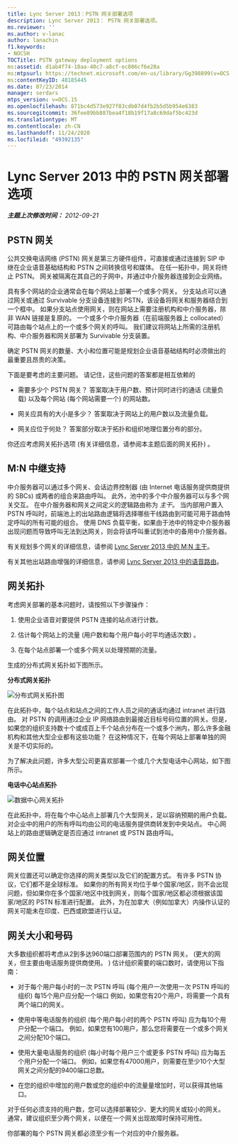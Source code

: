 ```yaml
---
title: Lync Server 2013：PSTN 网关部署选项
description: Lync Server 2013： PSTN 网关部署选项。
ms.reviewer: ''
ms.author: v-lanac
author: lanachin
f1.keywords:
- NOCSH
TOCTitle: PSTN gateway deployment options
ms:assetid: d1ab4f74-18aa-40c7-a8cf-ec806cf6e28a
ms:mtpsurl: https://technet.microsoft.com/en-us/library/Gg398899(v=OCS.15)
ms:contentKeyID: 48185445
ms.date: 07/23/2014
manager: serdars
mtps_version: v=OCS.15
ms.openlocfilehash: 871bc4d573e927f83cdb07d4fb2b5d5b954e6383
ms.sourcegitcommit: 36fee89bb887bea4f18b19f17a8c69daf5bc423d
ms.translationtype: MT
ms.contentlocale: zh-CN
ms.lasthandoff: 11/24/2020
ms.locfileid: "49392135"
---
```

# <a name="pstn-gateway-deployment-options-in-lync-server-2013"></a>Lync Server 2013 中的 PSTN 网关部署选项

<div data-xmlns="http://www.w3.org/1999/xhtml">

<div class="topic" data-xmlns="http://www.w3.org/1999/xhtml" data-msxsl="urn:schemas-microsoft-com:xslt" data-cs="https://msdn.microsoft.com/">

<div data-asp="https://msdn2.microsoft.com/asp">



</div>

<div id="mainSection">

<div id="mainBody">

<span> </span>

_**主题上次修改时间：** 2012-09-21_

<div>

## <a name="pstn-gateways"></a>PSTN 网关

公共交换电话网络 (PSTN) 网关是第三方硬件组件，可直接或通过连接到 SIP 中继在企业语音基础结构和 PSTN 之间转换信号和媒体。 在任一拓扑中，网关将终止 PSTN。 网关被隔离在其自己的子网中，并通过中介服务器连接到企业网络。

具有多个网站的企业通常会在每个网站上部署一个或多个网关。 分支站点可以通过网关或通过 Survivable 分支设备连接到 PSTN，该设备将网关和服务器结合到一个框中。 如果分支站点使用网关，则在网站上需要注册机构和中介服务器，除非 WAN 链接是复原的。 一个或多个中介服务器（在前端服务器上 collocated）可路由每个站点上的一个或多个网关的呼叫。 我们建议将网站上所需的注册机构、中介服务器和网关部署为 Survivable 分支装置。

确定 PSTN 网关的数量、大小和位置可能是规划企业语音基础结构时必须做出的最重要且昂贵的决策。

下面是要考虑的主要问题。 请记住，这些问题的答案都是相互依赖的

  - 需要多少个 PSTN 网关？ 答案取决于用户数、预计同时进行的通话 (流量负载) 以及每个网站 (每个网站需要一个) 的网站数。

  - 网关应具有的大小是多少？ 答案取决于网站上的用户数以及流量负载。

  - 网关应位于何处？ 答案部分取决于拓扑和组织地理位置分布的部分。

你还应考虑网关拓扑选项 (有关详细信息，请参阅本主题后面的网关拓扑) 。

<div>

## <a name="mn-trunk-support"></a>M:N 中继支持

中介服务器可以通过多个网关、会话边界控制器 (由 Internet 电话服务提供商提供的 SBCs) 或两者的组合来路由呼叫。 此外，池中的多个中介服务器可以与多个网关交互。 在中介服务器和网关之间定义的逻辑路由称为 *主干*。 当内部用户置入 PSTN 呼叫时，前端池上的出站路由逻辑将选择哪些干线路由到可能可用于路由特定呼叫的所有可能的组合。 使用 DNS 负载平衡，如果由于池中的特定中介服务器出现问题而导致呼叫无法到达网关，则会将该呼叫重试到池中的备用中介服务器。

有关规划多个网关的详细信息，请参阅 [Lync Server 2013 中的 M:N 主干](lync-server-2013-m-n-trunk.md)。

有关其他出站路由增强的详细信息，请参阅 [Lync Server 2013 中的语音路由](lync-server-2013-voice-routes.md)。

</div>

<div>

## <a name="gateway-topologies"></a>网关拓扑

考虑网关部署的基本问题时，请按照以下步骤操作：

1.  使用企业语音对要提供 PSTN 连接的站点进行计数。

2.  估计每个网站上的流量 (用户数和每个用户每小时平均通话次数) 。

3.  在每个站点部署一个或多个网关以处理预期的流量。

生成的分布式网关拓扑如下图所示。

**分布式网关拓扑**

![分布式网关拓扑图](images/Gg398899.f0f65a0b-a462-491a-878b-4d4bf0a96f6d(OCS.15).jpg "分布式网关拓扑图")

在此拓扑中，每个站点和站点之间的工作人员之间的通话均通过 intranet 进行路由。 对 PSTN 的调用通过企业 IP 网络路由到最接近目标号码位置的网关。但是，如果您的组织支持数十个或成百上千个站点分布在一个或多个洲内，那么许多金融机构和其他大型企业都有这些功能？ 在这种情况下，在每个网站上部署单独的网关是不切实际的。

为了解决此问题，许多大型公司更喜欢部署一个或几个大型电话中心网站，如下图所示。

**电话中心站点拓扑**

![数据中心网关拓扑](images/Gg398899.927f4808-bf74-405a-be20-2cd9cd87af6d(OCS.15).jpg "数据中心网关拓扑")

在此拓扑中，将在每个中心站点上部署几个大型网关，足以容纳预期的用户负载。 对企业中的用户的所有呼叫均由公司的电话服务提供商转发到中央站点。 中心网站上的路由逻辑确定是否应通过 intranet 或 PSTN 路由呼叫。

</div>

<div>

## <a name="gateway-location"></a>网关位置

网关位置还可以确定你选择的网关类型以及它们的配置方式。 有许多 PSTN 协议，它们都不是全球标准。 如果你的所有网关均位于单个国家/地区，则不会出现问题，但如果你在多个国家/地区中找到网关，则每个国家/地区都必须根据该国家/地区的 PSTN 标准进行配置。 此外，为在加拿大（例如加拿大）内操作认证的网关可能未在印度、巴西或欧盟进行认证。

</div>

<div>

## <a name="gateway-size-and-number"></a>网关大小和号码

大多数组织都将考虑从2到多达960端口部署范围内的 PSTN 网关。  (更大的网关，但主要由电话服务提供商使用。 ) 估计组织需要的端口数时，请使用以下指南：

  - 对于每个用户每小时的一次 PSTN 呼叫 (每个用户一次使用一次 PSTN 呼叫的组织) 每15个用户应分配一个端口 例如，如果您有20个用户，将需要一个具有两个端口的网关。

  - 使用中等电话服务的组织 (每个用户每小时的两个 PSTN 呼叫) 应为每10个用户分配一个端口。 例如，如果您有100用户，那么您将需要在一个或多个网关之间分配10个端口。

  - 使用大量电话服务的组织 (每小时每个用户三个或更多 PSTN 呼叫) 应为每五个用户分配一个端口。 例如，如果您有47000用户，则需要在至少10个大型网关之间分配的9400端口总数。

  - 在您的组织中增加的用户数或您的组织中的流量量增加时，可以获得其他端口。

对于任何必须支持的用户数，您可以选择部署较少、更大的网关或较小的网关。 通常，建议组织至少两个网关，以便在一个网关出现故障时保持可用性。

你部署的每个 PSTN 网关都必须至少有一个对应的中介服务器。

</div>

</div>

</div>

<span> </span>

</div>

</div>

</div>

